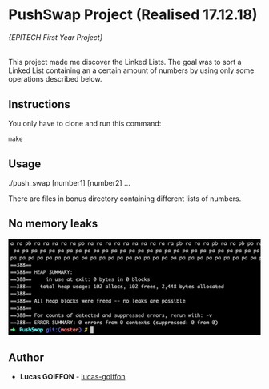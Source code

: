 # PushSwap Project (Realised 17.12.18)
###### {EPITECH First Year Project}

This project made me discover the Linked Lists. The goal was to sort a Linked List containing an a certain amount of numbers by using only some operations described below.

## Instructions
You only have to clone and run this command:
```
make
```

## Usage
./push_swap [number1] [number2] ...

There are files in bonus directory containing different lists of numbers.

## No memory leaks
![Valgrind Screenshot](/bonus/screenshots/valgrind.png?raw=true "Valgrind Screenshot")

## Author
* **Lucas GOIFFON** - [lucas-goiffon](https://github.com/lucas-goiffon)
